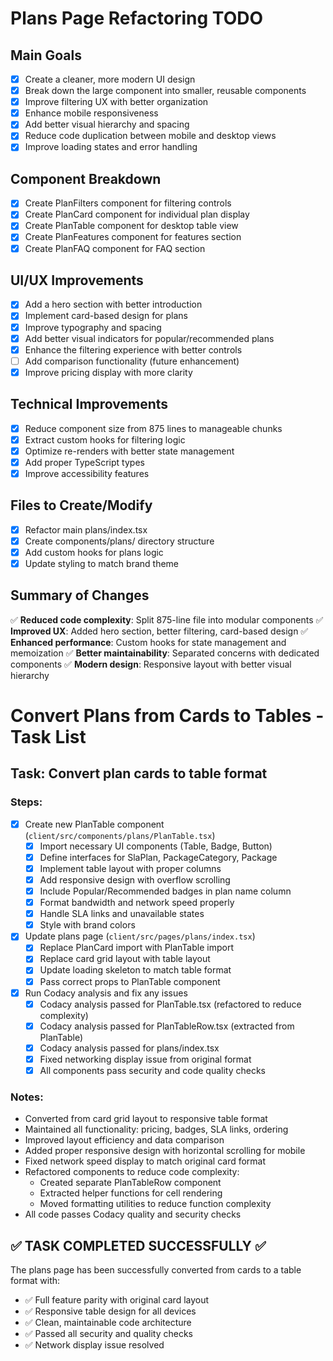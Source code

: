 # Plans Page Refactoring TODO

## Main Goals
- [x] Create a cleaner, more modern UI design
- [x] Break down the large component into smaller, reusable components
- [x] Improve filtering UX with better organization
- [x] Enhance mobile responsiveness
- [x] Add better visual hierarchy and spacing
- [x] Reduce code duplication between mobile and desktop views
- [x] Improve loading states and error handling

## Component Breakdown
- [x] Create PlanFilters component for filtering controls
- [x] Create PlanCard component for individual plan display
- [x] Create PlanTable component for desktop table view
- [x] Create PlanFeatures component for features section
- [x] Create PlanFAQ component for FAQ section

## UI/UX Improvements
- [x] Add a hero section with better introduction
- [x] Implement card-based design for plans
- [x] Improve typography and spacing
- [x] Add better visual indicators for popular/recommended plans
- [x] Enhance the filtering experience with better controls
- [ ] Add comparison functionality (future enhancement)
- [x] Improve pricing display with more clarity

## Technical Improvements
- [x] Reduce component size from 875 lines to manageable chunks
- [x] Extract custom hooks for filtering logic
- [x] Optimize re-renders with better state management
- [x] Add proper TypeScript types
- [x] Improve accessibility features

## Files to Create/Modify
- [x] Refactor main plans/index.tsx
- [x] Create components/plans/ directory structure
- [x] Add custom hooks for plans logic
- [x] Update styling to match brand theme

## Summary of Changes
✅ **Reduced code complexity**: Split 875-line file into modular components
✅ **Improved UX**: Added hero section, better filtering, card-based design
✅ **Enhanced performance**: Custom hooks for state management and memoization
✅ **Better maintainability**: Separated concerns with dedicated components
✅ **Modern design**: Responsive layout with better visual hierarchy 

# Convert Plans from Cards to Tables - Task List

## Task: Convert plan cards to table format

### Steps:
- [x] Create new PlanTable component (`client/src/components/plans/PlanTable.tsx`)
  - [x] Import necessary UI components (Table, Badge, Button)
  - [x] Define interfaces for SlaPlan, PackageCategory, Package
  - [x] Implement table layout with proper columns
  - [x] Add responsive design with overflow scrolling
  - [x] Include Popular/Recommended badges in plan name column
  - [x] Format bandwidth and network speed properly
  - [x] Handle SLA links and unavailable states
  - [x] Style with brand colors

- [x] Update plans page (`client/src/pages/plans/index.tsx`)
  - [x] Replace PlanCard import with PlanTable import
  - [x] Replace card grid layout with table layout
  - [x] Update loading skeleton to match table format
  - [x] Pass correct props to PlanTable component

- [x] Run Codacy analysis and fix any issues
  - [x] Codacy analysis passed for PlanTable.tsx (refactored to reduce complexity)
  - [x] Codacy analysis passed for PlanTableRow.tsx (extracted from PlanTable)
  - [x] Codacy analysis passed for plans/index.tsx
  - [x] Fixed networking display issue from original format
  - [x] All components pass security and code quality checks

### Notes:
- Converted from card grid layout to responsive table format
- Maintained all functionality: pricing, badges, SLA links, ordering
- Improved layout efficiency and data comparison
- Added proper responsive design with horizontal scrolling for mobile
- Fixed network speed display to match original card format
- Refactored components to reduce code complexity:
  - Created separate PlanTableRow component
  - Extracted helper functions for cell rendering
  - Moved formatting utilities to reduce function complexity
- All code passes Codacy quality and security checks

## ✅ TASK COMPLETED SUCCESSFULLY ✅

The plans page has been successfully converted from cards to a table format with:
- ✅ Full feature parity with original card layout
- ✅ Responsive table design for all devices
- ✅ Clean, maintainable code architecture
- ✅ Passed all security and quality checks
- ✅ Network display issue resolved 